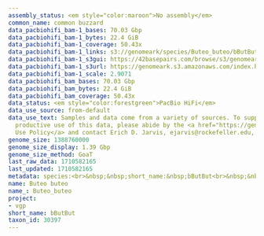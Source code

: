 ```yaml
---
assembly_status: <em style="color:maroon">No assembly</em>
common_name: common buzzard
data_pacbiohifi_bam-1_bases: 70.03 Gbp
data_pacbiohifi_bam-1_bytes: 22.4 GiB
data_pacbiohifi_bam-1_coverage: 50.43x
data_pacbiohifi_bam-1_links: s3://genomeark/species/Buteo_buteo/bButBut1/genomic_data/pacbio_hifi/<br>
data_pacbiohifi_bam-1_s3gui: https://42basepairs.com/browse/s3/genomeark/species/Buteo_buteo/bButBut1/genomic_data/pacbio_hifi/
data_pacbiohifi_bam-1_s3url: https://genomeark.s3.amazonaws.com/index.html?prefix=species/Buteo_buteo/bButBut1/genomic_data/pacbio_hifi/
data_pacbiohifi_bam-1_scale: 2.9071
data_pacbiohifi_bam_bases: 70.03 Gbp
data_pacbiohifi_bam_bytes: 22.4 GiB
data_pacbiohifi_bam_coverage: 50.43x
data_status: <em style="color:forestgreen">PacBio HiFi</em>
data_use_source: from-default
data_use_text: Samples and data come from a variety of sources. To support fair and
  productive use of this data, please abide by the <a href="https://genome10k.soe.ucsc.edu/data-use-policies/">Data
  Use Policy</a> and contact Erich D. Jarvis, ejarvis@rockefeller.edu, with any questions.
genome_size: 1388760000
genome_size_display: 1.39 Gbp
genome_size_method: GoaT
last_raw_data: 1710582165
last_updated: 1710582165
metadata: species:<br>&nbsp;&nbsp;short_name:&nbsp;bButBut<br>&nbsp;&nbsp;name:&nbsp;Buteo&nbsp;buteo<br>&nbsp;&nbsp;taxon_id:&nbsp;30397<br>&nbsp;&nbsp;common_name:&nbsp;common&nbsp;buzzard<br>&nbsp;&nbsp;order:<br>&nbsp;&nbsp;&nbsp;&nbsp;name:&nbsp;Accipitriformes<br>&nbsp;&nbsp;family:<br>&nbsp;&nbsp;&nbsp;&nbsp;name:&nbsp;Accipitridae<br>&nbsp;&nbsp;individuals:<br>&nbsp;&nbsp;&nbsp;&nbsp;-&nbsp;short_name:&nbsp;bButBut1<br>&nbsp;&nbsp;&nbsp;&nbsp;&nbsp;&nbsp;biosample_id:&nbsp;SAMEA114594453<br>&nbsp;&nbsp;&nbsp;&nbsp;&nbsp;&nbsp;sex:<br>&nbsp;&nbsp;genome_size:&nbsp;1388760000<br>&nbsp;&nbsp;genome_size_method:&nbsp;GoaT<br>&nbsp;&nbsp;project:&nbsp;[&nbsp;vgp&nbsp;]<br>
name: Buteo buteo
name_: Buteo_buteo
project:
- vgp
short_name: bButBut
taxon_id: 30397
---
```

